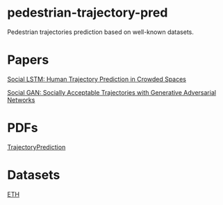 # pedestrian-trajectory-pred
Pedestrian trajectories prediction based on well-known datasets.
# Papers
[Social LSTM: Human Trajectory Prediction in Crowded Spaces](https://ieeexplore.ieee.org/document/7780479)

[Social GAN: Socially Acceptable Trajectories with Generative Adversarial Networks](https://arxiv.org/abs/1803.10892)
# PDFs
[TrajectoryPrediction](https://dvl.in.tum.de/slides/cv3dst-ss20/9.TrajectoryPrediction.pdf)

# Datasets
[ETH](https://data.vision.ee.ethz.ch/cvl/aess/dataset/)

